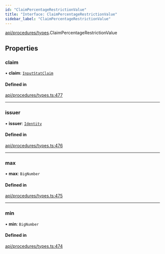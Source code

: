```yaml
---
id: "ClaimPercentageRestrictionValue"
title: "Interface: ClaimPercentageRestrictionValue"
sidebar_label: "ClaimPercentageRestrictionValue"
---
```


[api/procedures/types](../../../../../modules/API/Procedures/Types/Types.md).ClaimPercentageRestrictionValue

## Properties

### claim

• **claim**: [`InputStatClaim`](../../../../../modules/API/Entities/Types/Types.md#inputstatclaim)

#### Defined in

[api/procedures/types.ts:477](https://github.com/PolymeshAssociation/polymesh-sdk/blob/5b946f904/src/api/procedures/types.ts#L477)

___

### issuer

• **issuer**: [`Identity`](../../../../../classes/API/Entities/Identity/Identity.md)

#### Defined in

[api/procedures/types.ts:476](https://github.com/PolymeshAssociation/polymesh-sdk/blob/5b946f904/src/api/procedures/types.ts#L476)

___

### max

• **max**: `BigNumber`

#### Defined in

[api/procedures/types.ts:475](https://github.com/PolymeshAssociation/polymesh-sdk/blob/5b946f904/src/api/procedures/types.ts#L475)

___

### min

• **min**: `BigNumber`

#### Defined in

[api/procedures/types.ts:474](https://github.com/PolymeshAssociation/polymesh-sdk/blob/5b946f904/src/api/procedures/types.ts#L474)
